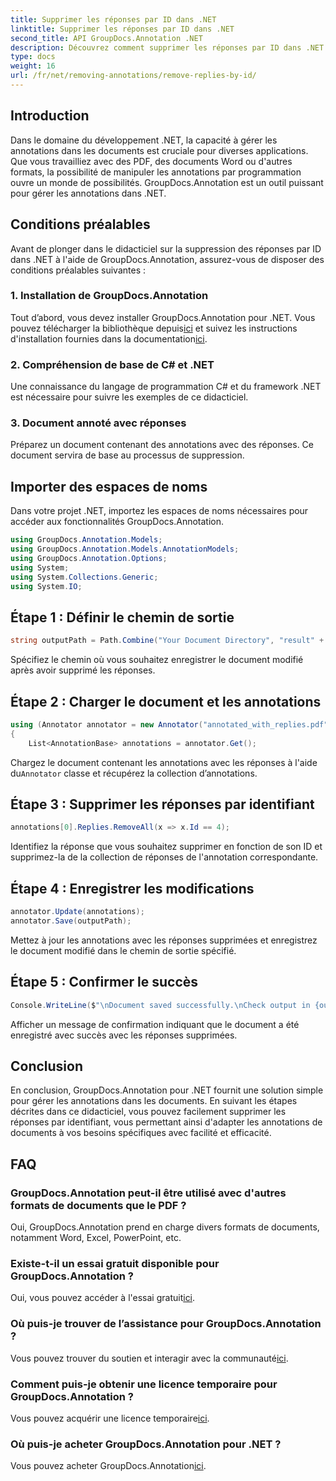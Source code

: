 ```yaml
---
title: Supprimer les réponses par ID dans .NET
linktitle: Supprimer les réponses par ID dans .NET
second_title: API GroupDocs.Annotation .NET
description: Découvrez comment supprimer les réponses par ID dans .NET à l’aide de GroupDocs.Annotation. Suivez notre tutoriel étape par étape pour une gestion efficace des annotations de documents.
type: docs
weight: 16
url: /fr/net/removing-annotations/remove-replies-by-id/
---
```

## Introduction
Dans le domaine du développement .NET, la capacité à gérer les annotations dans les documents est cruciale pour diverses applications. Que vous travailliez avec des PDF, des documents Word ou d'autres formats, la possibilité de manipuler les annotations par programmation ouvre un monde de possibilités. GroupDocs.Annotation est un outil puissant pour gérer les annotations dans .NET.
## Conditions préalables
Avant de plonger dans le didacticiel sur la suppression des réponses par ID dans .NET à l'aide de GroupDocs.Annotation, assurez-vous de disposer des conditions préalables suivantes :
### 1. Installation de GroupDocs.Annotation
 Tout d’abord, vous devez installer GroupDocs.Annotation pour .NET. Vous pouvez télécharger la bibliothèque depuis[ici](https://releases.groupdocs.com/annotation/net/) et suivez les instructions d'installation fournies dans la documentation[ici](https://reference.groupdocs.com/annotation/net/).
### 2. Compréhension de base de C# et .NET
Une connaissance du langage de programmation C# et du framework .NET est nécessaire pour suivre les exemples de ce didacticiel.
### 3. Document annoté avec réponses
Préparez un document contenant des annotations avec des réponses. Ce document servira de base au processus de suppression.

## Importer des espaces de noms
Dans votre projet .NET, importez les espaces de noms nécessaires pour accéder aux fonctionnalités GroupDocs.Annotation.
```csharp
using GroupDocs.Annotation.Models;
using GroupDocs.Annotation.Models.AnnotationModels;
using GroupDocs.Annotation.Options;
using System;
using System.Collections.Generic;
using System.IO;
```
## Étape 1 : Définir le chemin de sortie
```csharp
string outputPath = Path.Combine("Your Document Directory", "result" + Path.GetExtension("input.pdf"));
```
Spécifiez le chemin où vous souhaitez enregistrer le document modifié après avoir supprimé les réponses.
## Étape 2 : Charger le document et les annotations
```csharp
using (Annotator annotator = new Annotator("annotated_with_replies.pdf"))
{
    List<AnnotationBase> annotations = annotator.Get();
```
 Chargez le document contenant les annotations avec les réponses à l'aide du`Annotator` classe et récupérez la collection d’annotations.
## Étape 3 : Supprimer les réponses par identifiant
```csharp
annotations[0].Replies.RemoveAll(x => x.Id == 4);
```
Identifiez la réponse que vous souhaitez supprimer en fonction de son ID et supprimez-la de la collection de réponses de l'annotation correspondante.
## Étape 4 : Enregistrer les modifications
```csharp
annotator.Update(annotations);
annotator.Save(outputPath);
```
Mettez à jour les annotations avec les réponses supprimées et enregistrez le document modifié dans le chemin de sortie spécifié.
## Étape 5 : Confirmer le succès
```csharp
Console.WriteLine($"\nDocument saved successfully.\nCheck output in {outputPath}.");
```
Afficher un message de confirmation indiquant que le document a été enregistré avec succès avec les réponses supprimées.

## Conclusion
En conclusion, GroupDocs.Annotation pour .NET fournit une solution simple pour gérer les annotations dans les documents. En suivant les étapes décrites dans ce didacticiel, vous pouvez facilement supprimer les réponses par identifiant, vous permettant ainsi d'adapter les annotations de documents à vos besoins spécifiques avec facilité et efficacité.
## FAQ
### GroupDocs.Annotation peut-il être utilisé avec d'autres formats de documents que le PDF ?
Oui, GroupDocs.Annotation prend en charge divers formats de documents, notamment Word, Excel, PowerPoint, etc.
### Existe-t-il un essai gratuit disponible pour GroupDocs.Annotation ?
 Oui, vous pouvez accéder à l'essai gratuit[ici](https://releases.groupdocs.com/).
### Où puis-je trouver de l’assistance pour GroupDocs.Annotation ?
 Vous pouvez trouver du soutien et interagir avec la communauté[ici](https://forum.groupdocs.com/c/annotation/10).
### Comment puis-je obtenir une licence temporaire pour GroupDocs.Annotation ?
 Vous pouvez acquérir une licence temporaire[ici](https://purchase.groupdocs.com/temporary-license/).
### Où puis-je acheter GroupDocs.Annotation pour .NET ?
 Vous pouvez acheter GroupDocs.Annotation[ici](https://purchase.groupdocs.com/buy).